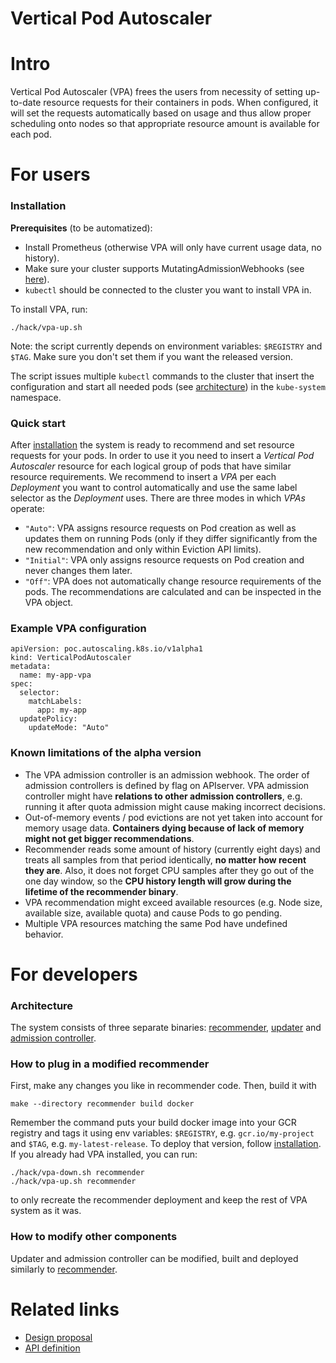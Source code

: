 # Vertical Pod Autoscaler

# Intro

Vertical Pod Autoscaler (VPA) frees the users from necessity of setting
up-to-date resource requests for their containers in pods.
When configured, it will set the requests automatically based on usage and
thus allow proper scheduling onto nodes so that appropriate resource amount is
available for each pod.

# For users

### Installation

**Prerequisites** (to be automatized):

* Install Prometheus (otherwise VPA will only have current usage data, no
  history).
* Make sure your cluster supports MutatingAdmissionWebhooks (see
  [here](./admission-controller/README.md#running)).
* `kubectl` should be connected to the cluster you want to install VPA in.

To install VPA, run:

```
./hack/vpa-up.sh
```

Note: the script currently depends on environment variables: `$REGISTRY` and `$TAG`.
Make sure you don't set them if you want the released version.

The script issues multiple `kubectl` commands to the
cluster that insert the configuration and start all needed pods (see
[architecture](#architecture)) in the `kube-system` namespace.

### Quick start

After [installation](#installation) the system is ready to recommend and set
resource requests for your pods.
In order to use it you need to insert a *Vertical Pod Autoscaler* resource for
each logical group of pods that have similar resource requirements.
We recommend to insert a *VPA* per each *Deployment* you want to control
automatically and use the same label selector as the *Deployment* uses.
There are three modes in which *VPAs* operate:

* `"Auto"`: VPA assigns resource requests on Pod creation as well as updates
  them on running Pods (only if they differ significantly from the new
  recommendation and only within Eviction API limits).
* `"Initial"`: VPA only assigns resource requests on Pod creation and never changes them
  later.
* `"Off"`: VPA does not automatically change resource requirements of the pods.
  The recommendations are calculated and can be inspected in the VPA object.

### Example VPA configuration

```
apiVersion: poc.autoscaling.k8s.io/v1alpha1
kind: VerticalPodAutoscaler
metadata:
  name: my-app-vpa
spec:
  selector:
    matchLabels:
      app: my-app
  updatePolicy:
    updateMode: "Auto"
```

### Known limitations of the alpha version

* The VPA admission controller is an admission webhook. The order of admission
  controllers is defined by flag on APIserver.
  VPA admission controller might have **relations to other admission controllers**,
  e.g. running it after quota admission might cause making incorrect decisions.
* Out-of-memory events / pod evictions are not yet taken into account for memory
  usage data. **Containers dying because of lack of memory might not get bigger
  recommendations**.
* Recommender reads some amount of history (currently eight days) and treats all
  samples from that period identically, **no matter how recent they are**. Also, it
  does not forget CPU samples after they go out of the one day window, so the
  **CPU history length will grow during the lifetime of the recommender binary**.
* VPA recommendation might exceed available resources (e.g. Node size, available
  size, available quota) and cause Pods to go pending.
* Multiple VPA resources matching the same Pod have undefined behavior.

# For developers

### Architecture

The system consists of three separate binaries:
[recommender](./recommender/), [updater](./updater/) and
[admission controller](./admission-controller/).

### How to plug in a modified recommender

First, make any changes you like in recommender code.
Then, build it with
```
make --directory recommender build docker
```
Remember the command puts your build docker image into your GCR registry
and tags it using env variables: `$REGISTRY`, e.g. `gcr.io/my-project` and
`$TAG`, e.g. `my-latest-release`.
To deploy that version, follow [installation](#installation).
If you already had VPA installed, you can run:
```
./hack/vpa-down.sh recommender
./hack/vpa-up.sh recommender
```
to only recreate the recommender deployment and keep the rest of VPA system as
it was.

### How to modify other components

Updater and admission controller can be modified, built and deployed similarly
to [recommender](#how-to-plug-in-a-modified-recommender).

# Related links

* [Design
  proposal](http://github.com/kubernetes/community/blob/master/contributors/design-proposals/autoscaling/vertical-pod-autoscaler.md)
* [API
  definition](http://github.com/kubernetes/autoscaler/tree/master/vertical-pod-autoscaler/pkg/apis/poc.autoscaling.k8s.io/v1alpha1/types.go)
